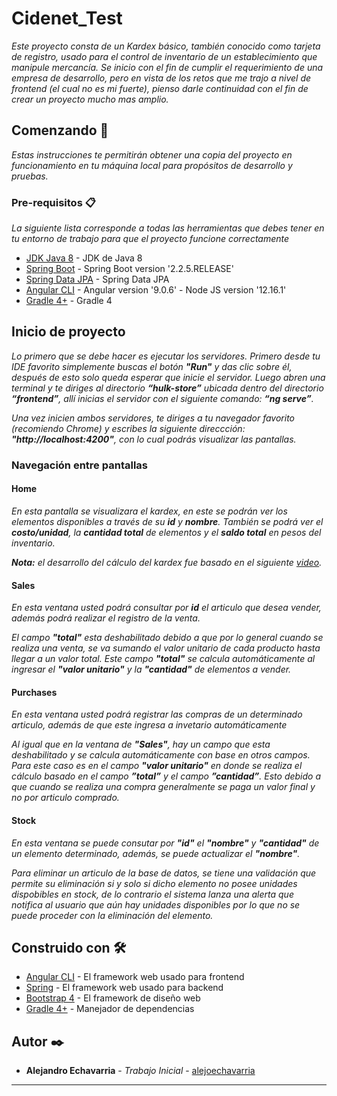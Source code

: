 # Cidenet_Test

_Este proyecto consta de un Kardex básico, también conocido como tarjeta de registro,
 usado para el control de inventario de un establecimiento que manipule mercancía.
 Se inicio con el fin de cumplir el requerimiento de una empresa de desarrollo, pero en vista de los retos que me 
 trajo a nivel de frontend (el cual no es mi fuerte), pienso darle continuidad con el fin de crear un proyecto mucho 
 mas amplio._  

## Comenzando 🚀

_Estas instrucciones te permitirán obtener una copia del proyecto en funcionamiento en tu máquina local para propósitos de desarrollo y pruebas._




### Pre-requisitos 📋

_La siguiente lista corresponde a todas las herramientas que debes tener en tu entorno de trabajo para que el proyecto 
funcione correctamente_

* [JDK Java 8](https://www.oracle.com/java/technologies/javase-jdk8-downloads.html) - JDK de Java 8
* [Spring Boot](https://spring.io/projects/spring-boot) - Spring Boot version '2.2.5.RELEASE'
* [Spring Data JPA](https://spring.io/projects/spring-data-jpa) - Spring Data JPA
* [Angular CLI](https://cli.angular.io/) - Angular version '9.0.6' - Node JS version '12.16.1' 
* [Gradle 4+](https://gradle.org/install/) - Gradle 4

## Inicio de proyecto

_Lo primero que se debe hacer es ejecutar los servidores. Primero desde tu IDE favorito simplemente buscas el botón **"Run"**
y das clic sobre él, después de esto solo queda esperar que inicie el servidor. Luego abren una terminal y te diriges al 
directorio **“hulk-store”** ubicada dentro del directorio **“frontend”**, allí inicias el servidor con el siguiente comando: 
**“ng serve”**._

_Una vez inicien ambos servidores, te diriges a tu navegador favorito (recomiendo Chrome) y escribes la siguiente direccción:
**"http://localhost:4200"**, con lo cual podrás visualizar las pantallas._

### Navegación entre pantallas

#### Home

_En esta pantalla se visualizara el kardex, en este se podrán ver los elementos disponibles a través de su **id** y **nombre**.
También se podrá ver el **costo/unidad**, la **cantidad total** de elementos y el **saldo total** en pesos del inventario._

_**Nota:** el desarrollo del cálculo del kardex fue basado en el siguiente [video](https://www.youtube.com/watch?v=CU2cFYH3yMM)._

#### Sales

_En esta ventana usted podrá consultar por **id** el articulo que desea vender, además podrá realizar el registro de la venta._

_El campo **"total"** esta deshabilitado debido a que por lo general cuando se realiza una venta, se va sumando el valor 
unitario de cada producto hasta llegar a un valor total. Este campo **"total"** se calcula automáticamente al ingresar el
**"valor unitario"** y la **"cantidad"** de elementos a vender._

#### Purchases

_En esta ventana usted podrá registrar las compras de un determinado articulo, además de que este ingresa a invetario 
automáticamente_

_Al igual que en la ventana de **"Sales"**, hay un campo que esta deshabilitado y se calcula automáticamente con base 
en otros campos. Para este caso es en el campo **"valor unitario"** en donde se realiza el cálculo basado en el campo 
**”total”** y el campo **”cantidad”**. Esto debido a que cuando se realiza una compra generalmente se paga un valor
final y no por articulo comprado._

#### Stock

_En esta ventana se puede consutar por **"id"** el **"nombre"** y **"cantidad"** de un elemento determinado, además, 
se puede actualizar el **"nombre"**._

_Para eliminar un articulo de la base de datos, se tiene una validación que permite su eliminación si y solo si dicho 
elemento no posee unidades dispobibles en stock, de lo contrario el sistema lanza una alerta que notifica al usuario 
que aún hay unidades disponibles por lo que no se puede proceder con la eliminación del elemento._



## Construido con 🛠️


* [Angular CLI](https://cli.angular.io/) - El framework web usado para frontend
* [Spring](https://spring.io/) - El framework web usado para backend
* [Bootstrap 4](https://getbootstrap.com/) - El framework de diseño web
* [Gradle 4+](https://gradle.org/) - Manejador de dependencias


## Autor ✒️



* **Alejandro Echavarria** - *Trabajo Inicial* - [alejoechavarria](https://github.com/alejoechavarria)




---

